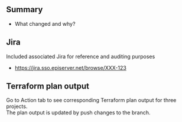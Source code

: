 ## Summary

- What changed and why?


## Jira

Included associated Jira for reference and auditing purposes

- https://jira.sso.episerver.net/browse/XXX-123


## Terraform plan output
Go to Action tab to see corresponding Terraform plan output for three projects.  
The plan output is updated by push changes to the branch.